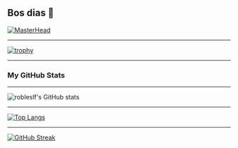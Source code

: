 ## Bos dias 👋

<!--
**robleslf/robleslf** is a ✨ _special_ ✨ repository because its `README.md` (this file) appears on your GitHub profile.

Here are some ideas to get you started:

- 🔭 I’m currently working on ...
- 🌱 I’m currently learning ...
- 👯 I’m looking to collaborate on ...
- 🤔 I’m looking for help with ...
- 💬 Ask me about ...
- 📫 How to reach me: ...
- 😄 Pronouns: ...
- ⚡ Fun fact: ...
-->
[![MasterHead](https://i.ibb.co/3dHZ9cw/banner-el-bicho.png)](https://github.com/robleslf)
***
[![trophy](https://github-profile-trophy.vercel.app/?username=robleslf&theme=darkhub)](https://github.com/robleslf/github-profile-trophy)
***
### My GitHub Stats
***
![robleslf's GitHub stats](https://github-readme-stats.vercel.app/api?username=robleslf&show_icons=true&theme=transparent)
***
[![Top Langs](https://github-readme-stats.vercel.app/api/top-langs/?username=robleslf&layout=donut)](https://github.com/robleslf/github-readme-stats)
***
[![GitHub Streak](https://github-readme-streak-stats.herokuapp.com/?user=robleslf)](https://git.io/streak-stats)
